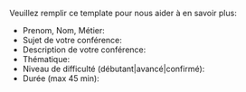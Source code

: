 Veuillez remplir ce template pour nous aider à en savoir plus:

* Prenom, Nom, Métier: 
* Sujet de votre conférence: 
* Description de votre conférence:
* Thématique:
* Niveau de difficulté (débutant|avancé|confirmé):
* Durée (max 45 min): 
